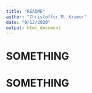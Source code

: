 ```yaml
---
title: "README"
author: "Christoffer M. Kramer"
date: "9/12/2020"
output: html_document
---
```

# SOMETHING

# SOMETHING